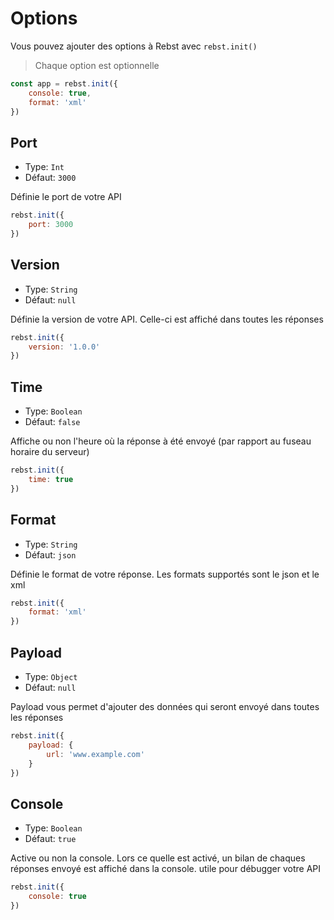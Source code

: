 # Options
Vous pouvez ajouter des options à Rebst avec `rebst.init()`

> Chaque option est optionnelle

```javascript
const app = rebst.init({
    console: true,
    format: 'xml'
})
```

## Port

- Type: `Int`
- Défaut: `3000`

Définie le port de votre API

```javascript
rebst.init({
    port: 3000
})
```

## Version

- Type: `String`
- Défaut: `null`

Définie la version de votre API. Celle-ci est affiché dans toutes les réponses

```javascript
rebst.init({
    version: '1.0.0'
})
```

## Time

- Type: `Boolean`
- Défaut: `false`

Affiche ou non l'heure où la réponse à été envoyé (par rapport au fuseau horaire du serveur)

```javascript
rebst.init({
    time: true
})
```

## Format

- Type: `String`
- Défaut: `json`

Définie le format de votre réponse. Les formats supportés sont le json et le xml

```javascript
rebst.init({
    format: 'xml'
})
```

## Payload

- Type: `Object`
- Défaut: `null`

Payload vous permet d'ajouter des données qui seront envoyé dans toutes les réponses

```javascript
rebst.init({
    payload: {
        url: 'www.example.com'
    }
})
```

## Console

- Type: `Boolean`
- Défaut: `true`

Active ou non la console. Lors ce quelle est activé, un bilan de chaques réponses envoyé est affiché dans la console. utile pour débugger votre API

```javascript
rebst.init({
    console: true
})
```